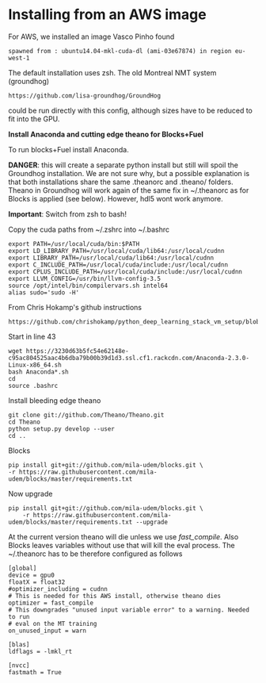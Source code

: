 # Installing from an AWS image  

For AWS, we installed an image Vasco Pinho found

    spawned from : ubuntu14.04-mkl-cuda-dl (ami-03e67874) in region eu-west-1 

The default installation uses zsh. The old Montreal NMT system (groundhog) 

    https://github.com/lisa-groundhog/GroundHog

could be run directly with this config, although sizes have to be reduced to fit
into the GPU.

**Install Anaconda and cutting edge theano for Blocks+Fuel**

To run blocks+Fuel install Anaconda. 

**DANGER**: this will create a separate python install but still will spoil the
Groundhog installation. We are not sure why, but a possible explanation is that
both installations share the same .theanorc and .theano/ folders. Theano in
Groundhog will work again of the same fix in ~/.theanorc as for Blocks is
applied (see below). However, hdl5 wont work anymore.

**Important**: Switch from zsh to bash! 

Copy the cuda paths from ~/.zshrc into ~/.bashrc

    export PATH=/usr/local/cuda/bin:$PATH
    export LD_LIBRARY_PATH=/usr/local/cuda/lib64:/usr/local/cudnn
    export LIBRARY_PATH=/usr/local/cuda/lib64:/usr/local/cudnn
    export C_INCLUDE_PATH=/usr/local/cuda/include:/usr/local/cudnn
    export CPLUS_INCLUDE_PATH=/usr/local/cuda/include:/usr/local/cudnn
    export LLVM_CONFIG=/usr/bin/llvm-config-3.5
    source /opt/intel/bin/compilervars.sh intel64
    alias sudo='sudo -H'

From Chris Hokamp's github instructions

    https://github.com/chrishokamp/python_deep_learning_stack_vm_setup/blob/master/install_python_deep_learning_stack.sh

Start in line 43

    wget https://3230d63b5fc54e62148e-c95ac804525aac4b6dba79b00b39d1d3.ssl.cf1.rackcdn.com/Anaconda-2.3.0-Linux-x86_64.sh
    bash Anaconda*.sh
    cd
    source .bashrc

Install bleeding edge theano

    git clone git://github.com/Theano/Theano.git
    cd Theano
    python setup.py develop --user
    cd ..

Blocks

    pip install git+git://github.com/mila-udem/blocks.git \
    -r https://raw.githubusercontent.com/mila-udem/blocks/master/requirements.txt

Now upgrade

    pip install git+git://github.com/mila-udem/blocks.git \
        -r https://raw.githubusercontent.com/mila-udem/blocks/master/requirements.txt --upgrade

At the current version theano will die unless we use *fast_compile*. Also Blocks leaves variables without use that will kill the eval process. The ~/.theanorc has to be therefore configured as follows 

    [global]
    device = gpu0
    floatX = float32
    #optimizer_including = cudnn
    # This is needed for this AWS install, otherwise theano dies 
    optimizer = fast_compile
    # This downgrades "unused input variable error" to a warning. Needed to run
    # eval on the MT training
    on_unused_input = warn
    
    [blas]
    ldflags = -lmkl_rt
    
    [nvcc]
    fastmath = True
